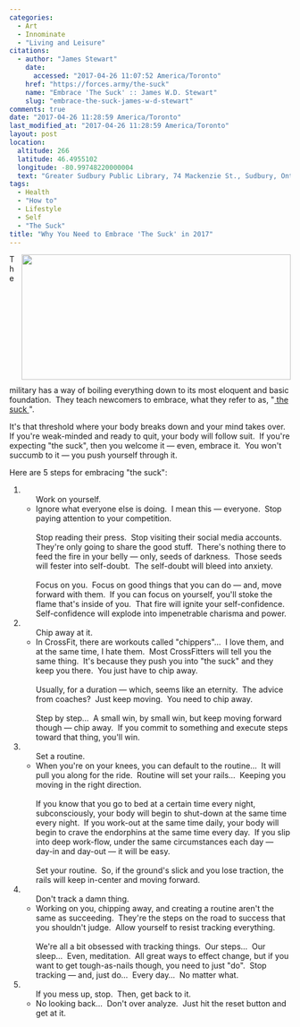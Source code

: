 ```yaml
---
categories:
  - Art
  - Innominate
  - "Living and Leisure"
citations:
  - author: "James Stewart"
    date:
      accessed: "2017-04-26 11:07:52 America/Toronto"
    href: "https://forces.army/the-suck"
    name: "Embrace 'The Suck' :: James W.D. Stewart"
    slug: "embrace-the-suck-james-w-d-stewart"
comments: true
date: "2017-04-26 11:28:59 America/Toronto"
last_modified_at: "2017-04-26 11:28:59 America/Toronto"
layout: post
location:
  altitude: 266
  latitude: 46.4955102
  longitude: -80.99748220000004
  text: "Greater Sudbury Public Library, 74 Mackenzie St., Sudbury, Ontario, P3C 4X8, Canada"
tags:
  - Health
  - "How to"
  - Lifestyle
  - Self
  - "The Suck"
title: "Why You Need to Embrace 'The Suck' in 2017"
---
```


<img
  alt="" height="224" src="{{ site.uri.assets }}/blog/2017/04/26/why-you-need-to-embrace-the-suck-in-2017/innominate_1_482x224.png"
  style="border: 0px; float: right; margin-bottom: 10px; margin-left: 10px;" width="482" />
<p>
  The military has a way of boiling everything down to its most eloquent and basic foundation.&nbsp; They teach newcomers to embrace, what they refer to as,
  &quot;<a
    href="{{ site.url }}{{ page.url }}#cite-embrace-the-suck-james-w-d-stewart" rel="me" title="Embrace 'The Suck' :: James W.D. Stewart">
    the suck
  </a>&quot;.
</p>
<p>
  It's that threshold where your body breaks down and your mind takes over.&nbsp; If you're weak-minded and ready to quit, your body will follow suit.&nbsp; If
  you're expecting &quot;the suck&quot;, then you welcome it &#8212; even, embrace it.&nbsp; You won't succumb to it &#8212; you push yourself through it.
</p>
<p>
  Here are 5 steps for embracing &quot;the suck&quot;:
  <ol style="list-style-type: decimal;">
    <li>
      <ul>
        Work on yourself.
        <li>
          Ignore what everyone else is doing.&nbsp; I mean this &#8212; everyone.&nbsp; Stop paying attention to your competition.<br />
          &nbsp;<br />
          Stop reading their press.&nbsp; Stop visiting their social media accounts.&nbsp; They're only going to share the good stuff.&nbsp; There's nothing
          there to feed the fire in your belly &#8212; only, seeds of darkness.&nbsp; Those seeds will fester into self-doubt.&nbsp; The self-doubt will bleed
          into anxiety.<br />
          &nbsp;<br />
          Focus on you.&nbsp; Focus on good things that you can do &#8212; and, move forward with them.&nbsp; If you can focus on yourself, you'll stoke the
          flame that's inside of you.&nbsp; That fire will ignite your self-confidence.&nbsp; Self-confidence will explode into impenetrable charisma and power.
        </li>
      </ul>
    </li>
    <li>
      <ul>
        Chip away at it.
        <li>
          In CrossFit, there are workouts called &quot;chippers&quot;&hellip;&nbsp; I love them, and at the same time, I hate them.&nbsp; Most CrossFitters will
          tell you the same thing.&nbsp; It's because they push you into &quot;the suck&quot; and they keep you there.&nbsp; You just have to chip away.<br />
          &nbsp;<br />
          Usually, for a duration &#8212; which, seems like an eternity.&nbsp; The advice from coaches?&nbsp; Just keep moving.&nbsp; You need to chip
          away.<br />
          &nbsp;<br />
          Step by step&hellip;&nbsp; A small win, by small win, but keep moving forward though &#8212; chip away.&nbsp; If you commit to something and execute
          steps toward that thing, you'll win.
        </li>
      </ul>
    </li>
    <li>
      <ul>
        Set a routine.
        <li>
          When you're on your knees, you can default to the routine&hellip;&nbsp; It will pull you along for the ride.&nbsp; Routine will set your
          rails&hellip;&nbsp; Keeping you moving in the right direction.<br />
          &nbsp;<br />
          If you know that you go to bed at a certain time every night, subconsciously, your body will begin to shut-down at the same time every night.&nbsp; If
          you work-out at the same time daily, your body will begin to crave the endorphins at the same time every day.&nbsp; If you slip into deep work-flow,
          under the same circumstances each day &#8212; day-in and day-out &#8212; it will be easy.<br />
          &nbsp;<br />
          Set your routine.&nbsp; So, if the ground's slick and you lose traction, the rails will keep in-center and moving forward.
        </li>
      </ul>
    </li>
    <li>
      <ul>
        Don't track a damn thing.
        <li>
          Working on you, chipping away, and creating a routine aren't the same as succeeding.&nbsp; They're the steps on the road to success that you shouldn't
          judge.&nbsp; Allow yourself to resist tracking everything.<br />
          &nbsp;<br />
          We're all a bit obsessed with tracking things.&nbsp; Our steps&hellip;&nbsp; Our sleep&hellip;&nbsp; Even, meditation.&nbsp; All great ways to effect
          change, but if you want to get tough-as-nails though, you need to just &quot;do&quot;.&nbsp; Stop tracking &#8212; and, just do&hellip;&nbsp; Every
          day&hellip;&nbsp; No matter what.
        </li>
      </ul>
    </li>
    <li>
      <ul>
        If you mess up, stop.&nbsp; Then, get back to it.
        <li>
          No looking back&hellip;&nbsp; Don't over analyze.&nbsp; Just hit the reset button and get at it.
        </li>
      </ul>
    </li>
  </ol>
</p>
